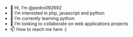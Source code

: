 - 👋 Hi, I’m @pedro092692
- 👀 I’m interested in php, javascript and python
- 🌱 I’m currently learning python
- 💞️ I’m looking to collaborate on web applications projects 
- 📫 How to reach me here :) 

<!---
pedro092692/pedro092692 is a ✨ special ✨ repository because its `README.md` (this file) appears on your GitHub profile.
You can click the Preview link to take a look at your changes.
--->
